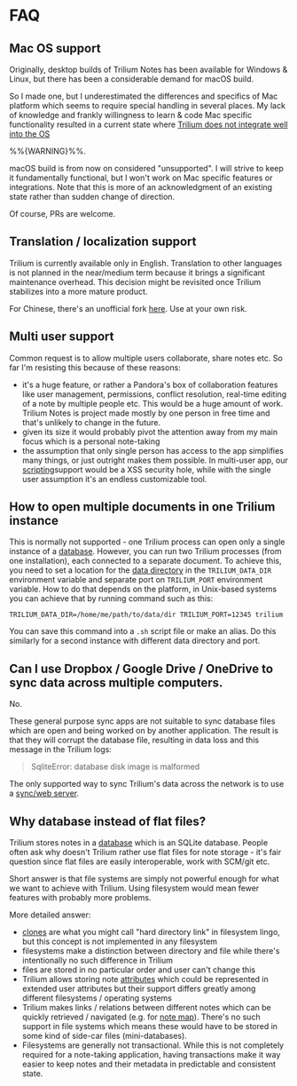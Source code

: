# FAQ
## Mac OS support

Originally, desktop builds of Trilium Notes has been available for Windows & Linux, but there has been a considerable demand for macOS build.

So I made one, but I underestimated the differences and specifics of Mac platform which seems to require special handling in several places. My lack of knowledge and frankly willingness to learn & code Mac specific functionality resulted in a current state where [Trilium does not integrate well into the OS](https://github.com/TriliumNext/Notes/issues/511) 

%%{WARNING}%%.

macOS build is from now on considered "unsupported". I will strive to keep it fundamentally functional, but I won't work on Mac specific features or integrations. Note that this is more of an acknowledgment of an existing state rather than sudden change of direction.

Of course, PRs are welcome.

## Translation / localization support

Trilium is currently available only in English. Translation to other languages is not planned in the near/medium term because it brings a significant maintenance overhead. This decision might be revisited once Trilium stabilizes into a more mature product.

For Chinese, there's an unofficial fork [here](https://github.com/Nriver/trilium-translation). Use at your own risk.

## Multi user support

Common request is to allow multiple users collaborate, share notes etc. So far I'm resisting this because of these reasons:

*   it's a huge feature, or rather a Pandora's box of collaboration features like user management, permissions, conflict resolution, real-time editing of a note by multiple people etc. This would be a huge amount of work. Trilium Notes is project made mostly by one person in free time and that's unlikely to change in the future.
*   given its size it would probably pivot the attention away from my main focus which is a personal note-taking
*   the assumption that only single person has access to the app simplifies many things, or just outright makes them possible. In multi-user app, our [scripting](Note%20Types/Code/Scripts.md)support would be a XSS security hole, while with the single user assumption it's an endless customizable tool.

## How to open multiple documents in one Trilium instance

This is normally not supported - one Trilium process can open only a single instance of a [database](Advanced%20Usage/Database.md). However, you can run two Trilium processes (from one installation), each connected to a separate document. To achieve this, you need to set a location for the [data directory](Installation%20%26%20Setup/Data%20directory.md) in the `TRILIUM_DATA_DIR` environment variable and separate port on `TRILIUM_PORT` environment variable. How to do that depends on the platform, in Unix-based systems you can achieve that by running command such as this:

```
TRILIUM_DATA_DIR=/home/me/path/to/data/dir TRILIUM_PORT=12345 trilium 
```

You can save this command into a `.sh` script file or make an alias. Do this similarly for a second instance with different data directory and port.

## Can I use Dropbox / Google Drive / OneDrive to sync data across multiple computers.

No.

These general purpose sync apps are not suitable to sync database files which are open and being worked on by another application. The result is that they will corrupt the database file, resulting in data loss and this message in the Trilium logs:

> SqliteError: database disk image is malformed

The only supported way to sync Trilium's data across the network is to use a [sync/web server](Installation%20%26%20Setup/Synchronization.md).

## Why database instead of flat files?

Trilium stores notes in a [database](Advanced%20Usage/Database.md) which is an SQLite database. People often ask why doesn't Trilium rather use flat files for note storage - it's fair question since flat files are easily interoperable, work with SCM/git etc.

Short answer is that file systems are simply not powerful enough for what we want to achieve with Trilium. Using filesystem would mean fewer features with probably more problems.

More detailed answer:

*   [clones](Basic%20Concepts/Note/Cloning%20Notes.md) are what you might call "hard directory link" in filesystem lingo, but this concept is not implemented in any filesystem
*   filesystems make a distinction between directory and file while there's intentionally no such difference in Trilium
*   files are stored in no particular order and user can't change this
*   Trilium allows storing note [attributes](Advanced%20Usage/Attributes.md) which could be represented in extended user attributes but their support differs greatly among different filesystems / operating systems
*   Trilium makes links / relations between different notes which can be quickly retrieved / navigated (e.g. for [note map](Advanced%20Usage/Note%20Map.md)). There's no such support in file systems which means these would have to be stored in some kind of side-car files (mini-databases).
*   Filesystems are generally not transactional. While this is not completely required for a note-taking application, having transactions make it way easier to keep notes and their metadata in predictable and consistent state.